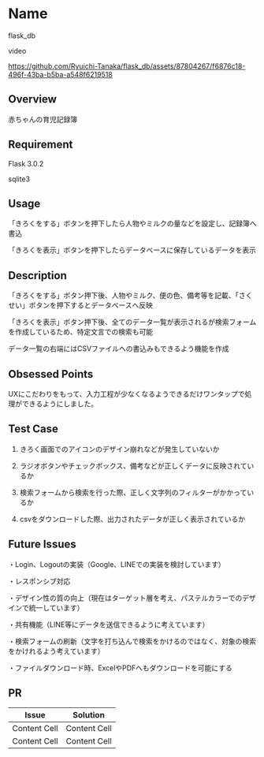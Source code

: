 # Name
flask_db

video

https://github.com/Ryuichi-Tanaka/flask_db/assets/87804267/f6876c18-496f-43ba-b5ba-a548f6219518

## Overview
赤ちゃんの育児記録簿
## Requirement
Flask 3.0.2

sqlite3
## Usage
「きろくをする」ボタンを押下したら人物やミルクの量などを設定し、記録簿へ書込

「きろくを表示」ボタンを押下したらデータベースに保存しているデータを表示

## Description

「きろくをする」ボタン押下後、人物やミルク、便の色、備考等を記載、「さくせい」ボタンを押下するとデータベースへ反映

「きろくを表示」ボタン押下後、全てのデータ一覧が表示されるが検索フォームを作成しているため、特定文言での検索も可能

データ一覧の右端にはCSVファイルへの書込みもできるよう機能を作成

## Obsessed Points

UXにこだわりをもって、入力工程が少なくなるようできるだけワンタップで処理ができるようにしました。

## Test Case

1. きろく画面でのアイコンのデザイン崩れなどが発生していないか

2. ラジオボタンやチェックボックス、備考などが正しくデータに反映されているか

3. 検索フォームから検索を行った際、正しく文字列のフィルターがかかっているか

4. csvをダウンロードした際、出力されたデータが正しく表示されているか

## Future Issues

・Login、Logoutの実装（Google、LINEでの実装を検討しています）

・レスポンシブ対応

・デザイン性の質の向上（現在はターゲット層を考え、パステルカラーでのデザインで統一しています）

・共有機能（LINE等にデータを送信できるように考えています）

・検索フォームの刷新（文字を打ち込んで検索をかけるのではなく、対象の検索をかけれるよう考えています）

・ファイルダウンロード時、ExcelやPDFへもダウンロードを可能にする

## PR

| Issue  | Solution |
| ------------- | ------------- |
| Content Cell  | Content Cell  |
| Content Cell  | Content Cell  |
